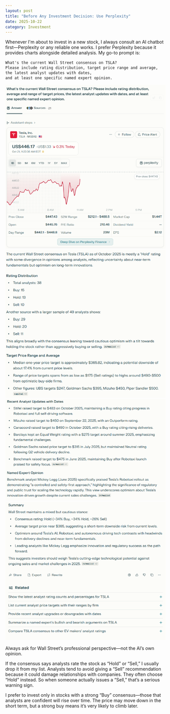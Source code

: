 ```yaml
---
layout: post
title: "Before Any Investment Decision: Use Perplexity"
date: 2025-10-22
category: Investment
---
```



Whenever I'm about to invest in a new stock, I always consult an AI chatbot first—Perplexity or any reliable one works. I prefer Perplexity because it provides charts alongside detailed analysis.
My go-to prompt is: 
```text
What's the current Wall Street consensus on TSLA? 
Please include rating distribution, target price range and average, 
the latest analyst updates with dates, 
and at least one specific named expert opinion.
```
![png1](images/2025-10-22-before-any-investment-decision/png1.png)<!-- -->
![png2](images/2025-10-22-before-any-investment-decision/png2.png)<!-- -->
![png3](images/2025-10-22-before-any-investment-decision/png3.png)<!-- -->
![png4](images/2025-10-22-before-any-investment-decision/png4.png)<!-- -->

Always ask for Wall Street’s professional perspective—not the AI’s own opinion.

If the consensus says analysts rate the stock as “Hold” or “Sell,” I usually drop it from my list. 
Analysts tend to avoid giving a “Sell” recommendation because it could damage relationships with companies. 
They often choose “Hold” instead.
So when someone actually issues a “Sell,” that’s a serious warning sign.

I prefer to invest only in stocks with a strong “Buy” consensus—those that analysts are confident will rise over time. 
The price may move down in the short term, but a strong buy means it’s very likely to climb later.

